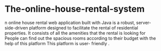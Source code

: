 # The-online-house-rental-system
n online house rental web application built with Java is a robust, server-side-driven platform designed to facilitate the rental of residential properties.
It consists of all the amenities that the rental is looking for 
People can find out the spacious rooms according to their budget with the help of this platform 
This platform is user- friendly .
